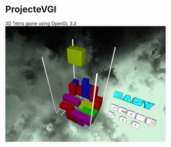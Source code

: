 # ProjecteVGI
3D Tetris game using OpenGL 3.3
<br/>
<img src="./Actes/game.jpg" alt="screenshot" width="600"/>

